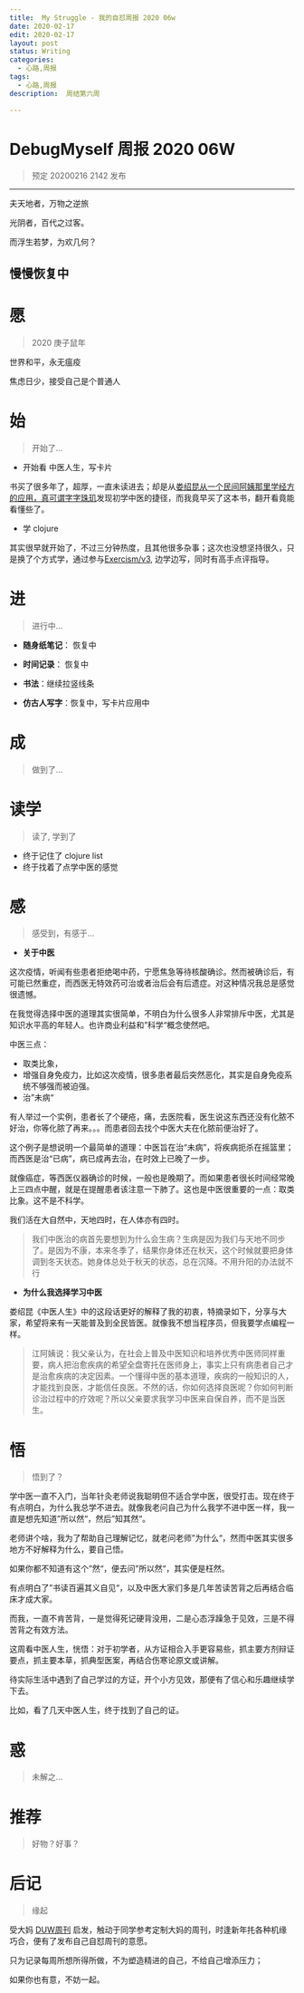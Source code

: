 ```yaml
---
title:  My Struggle - 我的自怼周报 2020 06w
date: 2020-02-17
edit: 2020-02-17
layout: post
status: Writing
categories:
  - 心路,周报
tags:
  - 心路,周报
description:  周结第六周

---
```


# DebugMyself 周报 2020 06W 
> 预定 20200216 2142 发布

-----------------------------------------
夫天地者，万物之逆旅

光阴者，百代之过客。

而浮生若梦，为欢几何？

慢慢恢复中
-----------------------------------------

# 愿
> 2020 庚子鼠年

世界和平，永无瘟疫

焦虑日少，接受自己是个普通人

# 始
> 开始了...

- 开始看 中医人生，写卡片

书买了很多年了，超厚，一直未读进去；却是从[娄绍昆从一个民间阿姨那里学经方的应用，真可谓字字珠玑](https://mp.weixin.qq.com/s/Z1R8uSULp5BlKBS_6xZmyQ)发现初学中医的捷径，而我竟早买了这本书，翻开看竟能看懂些了。

- 学 clojure

其实很早就开始了，不过三分钟热度，且其他很多杂事；这次也没想坚持很久，只是换了个方式学，通过参与[Exercism/v3](https://github.com/exercism/v3/), 边学边写，同时有高手点评指导。

# 进
> 进行中...

- **随身纸笔记**： 恢复中

- **时间记录**： 恢复中

- **书法**：继续拉竖线条

- **仿古人写字**：恢复中，写卡片应用中

# 成
> 做到了... 
  
# 读学
> 读了, 学到了

-  终于记住了 clojure list
-  终于找着了点学中医的感觉

# 感
> 感受到，有感于...

- **关于中医**

这次疫情，听闻有些患者拒绝喝中药，宁愿焦急等待核酸确诊。然而被确诊后，有可能已然重症，而西医无特效药可治或者治后会有后遗症。对这种情况我总是感觉很遗憾。

在我觉得选择中医的道理其实很简单，不明白为什么很多人非常排斥中医，尤其是知识水平高的年轻人。也许商业利益和”科学“概念使然吧。

中医三点：

- 取类比象，
- 增强自身免疫力，比如这次疫情，很多患者最后突然恶化，其实是自身免疫系统不够强而被迫强。
- 治”未病“

有人举过一个实例，患者长了个硬疮，痛，去医院看，医生说这东西还没有化脓不好治，你等化脓了再来。。。而患者回去找个中医大夫在化脓前便治好了。

这个例子是想说明一个最简单的道理：中医旨在治“未病”，将疾病扼杀在摇篮里；而西医是治“已病”，病已成再去治，在时效上已晚了一步。

就像癌症，等西医仪器确诊的时候，一般也是晚期了。而如果患者很长时间经常晚上三四点中醒，就是在提醒患者该注意一下肺了。这也是中医很重要的一点：取类比象。这不是不科学。

我们活在大自然中，天地四时，在人体亦有四时。

> 我们中医治的病首先要想到为什么会生病？生病是因为我们与天地不同步了。是因为不康，本来冬季了，结果你身体还在秋天，这个时候就要把身体调到冬天状态。她身体总处于秋天的状态，总在沉降。不用升阳的办法就不行

- **为什么我选择学习中医**

娄绍昆《中医人生》中的这段话更好的解释了我的初衷，特摘录如下，分享与大家，希望将来有一天能普及到全民皆医。就像我不想当程序员，但我要学点编程一样。

> 江阿姨说：我父亲认为，在社会上普及中医知识和培养优秀中医师同样重要，病人把治愈疾病的希望全盘寄托在医师身上，事实上只有病患者自己才是治愈疾病的决定因素。一个懂得中医的基本道理，疾病的一般知识的人，才能找到良医，才能信任良医。不然的话，你如何选择良医呢？你如何判断诊治过程中的疗效呢？所以父亲要求我学习中医来自保自养，而不是当医生。

# 悟
> 悟到了？

学中医一直不入门，当年针灸老师说我聪明但不适合学中医，很受打击。现在终于有点明白，为什么我总学不进去。就像我老问自己为什么我学不进中医一样，我一直是想先知道”所以然“，然后”知其然“。

老师讲个啥，我为了帮助自己理解记忆，就老问老师”为什么“，然而中医其实很多地方不好解释为什么，要自己悟。

如果你都不知道有这个”然“，便去问”所以然“，其实便是枉然。

有点明白了”书读百遍其义自见“，以及中医大家们多是几年苦读苦背之后再结合临床才成大家。

而我，一直不肯苦背，一是觉得死记硬背没用，二是心态浮躁急于见效，三是不得苦背之有效方法。

这周看中医人生，恍悟：对于初学者，从方证相合入手更容易些，抓主要方剂辩证要点，抓主要本草，抓典型医案，再结合伤寒论原文或讲解。

待实际生活中遇到了自己学过的方证，开个小方见效，那便有了信心和乐趣继续学下去。

比如，看了几天中医人生，终于找到了自己的证。

# 惑
> 未解之...

# 推荐
> 好物？好事？

# 后记
> 缘起

受大妈 [DUW周刊](https://du.101.camp/duw) 启发，触动于同学参考定制大妈的周刊，时逢新年扥各种机缘巧合，便有了发布自己自怼周刊的意愿。

只为记录每周所想所得所做，不为塑造精进的自己，不给自己增添压力；

如果你也有意，不妨一起。

